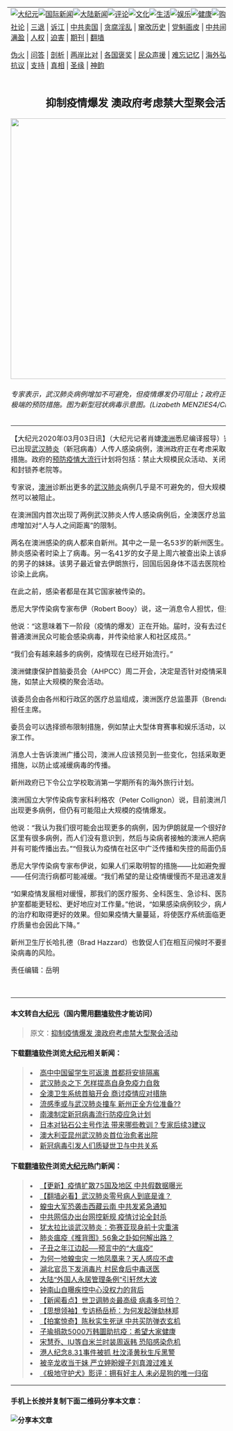 <a name="1" id="1" target="_blank"></a><span id="1"></span>
<table border="0"><tr><td colspan="2" VALIGN=TOP><a href="https://github.com/qnbcdo211/djy/blob/master/gb/nsc413.md#1"><img src="https://raw.githubusercontent.com/qnbcdo211/www/master/t/djy/1.jpg" title="大纪元"></a><a href="https://github.com/qnbcdo211/djy/blob/master/gb/n24hr.md#1"><img src="https://raw.githubusercontent.com/qnbcdo211/www/master/t/djy/3.jpg" title="国际新闻"></a><a href="https://github.com/qnbcdo211/djy/blob/master/gb/nsc413.md#1"><img src="https://raw.githubusercontent.com/qnbcdo211/www/master/t/djy/4.jpg" title="大陆新闻"></a><a href="https://github.com/qnbcdo211/djy/blob/master/gb/news392.md#1"><img src="https://raw.githubusercontent.com/qnbcdo211/www/master/t/djy/5.jpg" title="评论"></a><a href="https://github.com/qnbcdo211/djy/blob/master/gb/news2007.md#1"><img src="https://raw.githubusercontent.com/qnbcdo211/www/master/t/djy/6.jpg" title="文化"></a><a href="https://github.com/qnbcdo211/djy/blob/master/gb/news2008.md#1"><img src="https://raw.githubusercontent.com/qnbcdo211/www/master/t/djy/7.jpg" title="生活"></a><a href="https://github.com/qnbcdo211/djy/blob/master/gb/ncyule.md#1"><img src="https://raw.githubusercontent.com/qnbcdo211/www/master/t/djy/8.jpg" title="娱乐"></a><a href="https://github.com/qnbcdo211/djy/blob/master/gb/nsc1002.md#1"><img src="https://raw.githubusercontent.com/qnbcdo211/www/master/t/djy/9.jpg" title="健康"><a href="https://www.youlucky.com"><img src="https://raw.githubusercontent.com/qnbcdo211/www/master/t/djy/10.jpg" title="购物"></a><a href="https://donate.epochtimes.com/?utm_medium=epochtimes&utm_source=referral&utm_campaign=donate_button_djyarticleheader"><img src="https://raw.githubusercontent.com/qnbcdo211/www/master/t/djy/12.jpg" title="捐款"></a></td></tr>
<tr><td colspan="2" VALIGN=TOP><a target="_blank" href="https://github.com/qnbcdo211/djy/blob/master/gb/9p.md#1">社论</a> | <a target="_blank" href="https://github.com/qnbcdo211/djy/blob/master/gb/nf5657.md#1">三退</a> | <a target="_blank" href="https://github.com/qnbcdo211/djy/blob/master/gb/nf6124.md#1">诉江</a> | <a target="_blank" href="https://github.com/qnbcdo211/djy/blob/master/gb/nf1176117.md#1">中共卖国</a> | <a target="_blank" href="https://github.com/qnbcdo211/djy/blob/master/gb/nf5773.md#1">贪腐淫乱</a> | <a target="_blank" href="https://github.com/qnbcdo211/djy/blob/master/gb/nf1176115.md#1">窜改历史</a> | <a target="_blank" href="https://github.com/qnbcdo211/djy/blob/master/gb/nf1176107.md#1">党魁画皮</a> | <a target="_blank" href="https://github.com/qnbcdo211/djy/blob/master/gb/nf1320400.md#1">中共间谍</a> | <a target="_blank" href="https://github.com/qnbcdo211/djy/blob/master/gb/nf1176114.md#1">破坏传统</a> | <a target="_blank" href="https://github.com/qnbcdo211/ntdtv/blob/master/gb/prog447_1.md#1">恶贯满盈</a> | <a target="_blank" href="https://github.com/qnbcdo211/djy/blob/master/gb/ncid278.md#1">人权</a> | <a target="_blank" href="https://github.com/qnbcdo211/djy/blob/master/gb/nf1176111.md#1">迫害</a> | <a target="_blank" href="https://gitlab.com/szzdlab/mh-qikan/blob/master/README.md#1">期刊</a> | <a target="_blank" href="https://github.com/qnbcdo211/www/blob/master/README.md?zsrh#8">翻墙</a></p><p><a target="_blank" href="https://github.com/qnbcdo211/djy/blob/master/gb/nf5562.md#1">伪火</a> | <a target="_blank" href="https://github.com/qnbcdo211/djy/blob/master/gb/nf4378.md#1">问答</a> | <a target="_blank" href="https://github.com/qnbcdo211/djy/blob/master/gb/nf5792.md#1">剖析</a> | <a target="_blank" href="https://github.com/qnbcdo211/djy/blob/master/gb/nf5735.md#1">两岸比对</a> | <a target="_blank" href="https://github.com/qnbcdo211/djy/blob/master/gb/nf6119.md#1">各国褒奖</a> | <a target="_blank" href="https://github.com/qnbcdo211/djy/blob/master/gb/nf6120.md#1">民众声援</a> | <a target="_blank" href="https://github.com/qnbcdo211/djy/blob/master/gb/nf1188594.md#1">难忘记忆</a> | <a target="_blank" href="https://github.com/qnbcdo211/djy/blob/master/gb/nf3180.md#1">海外弘传</a> | <a target="_blank" href="https://github.com/qnbcdo211/djy/blob/master/gb/nf5410.md#1">万人上访</a> | <a target="_blank" href="https://github.com/qnbcdo211/ntdtv/blob/master/gb/prog1530_1.md#1">和平抗议</a> | <a target="_blank" href="https://github.com/qnbcdo211/djy/blob/master/gb/nf4386.md#1">支持</a> | <a target="_blank" href="https://github.com/qnbcdo211/djy/blob/master/gb/nf4389.md#1">真相</a> | <a target="_blank" href="https://github.com/qnbcdo211/djy/blob/master/gb/nf5790.md#1">圣缘</a> | <a target="_blank" href="https://github.com/qnbcdo211/djy/blob/master/gb/nf4786.md#1">神韵</a></td></tr>
<tr><td VALIGN=TOP width="626"><h2 align=center>抑制疫情爆发 澳政府考虑禁大型聚会活动</h2>
<img width="600" src="https://i.epochtimes.com/assets/uploads/2020/02/000_1PB35M-600x400.jpg" />
<h6>专家表示，武汉肺炎病例增加不可避免，但疫情爆发仍可阻止；政府正在考虑采取更极端的预防措施。图为新型冠状病毒示意图。(Lizabeth MENZIES4/CDC/AFP)
</h6>
<hr>
<p>【大纪元2020年03月03日讯】（大纪元记者肖婕<a href="https://github.com/qnbcdo211/djy/blob/master/gb/tag/%E6%BE%B3%E6%B4%B2.md">澳洲</a>悉尼编译报导）鉴于澳洲本土已出现<a href="https://github.com/qnbcdo211/djy/blob/master/gb/tag/%E6%AD%A6%E6%B1%89%E8%82%BA%E7%82%8E.md">武汉肺炎</a>（新冠病毒）人传人感染病例，澳洲政府正在考虑采取更极端的预防措施。政府的<a href="https://github.com/qnbcdo211/djy/blob/master/gb/tag/%E9%A2%84%E9%98%B2%E7%96%AB%E6%83%85.md">预防疫情</a><a href="https://github.com/qnbcdo211/djy/blob/master/gb/tag/%E5%A4%A7%E6%B5%81%E8%A1%8C.md">大流行</a>计划将包括：禁止大规模民众活动、关闭学校、托儿所和封锁养老院等。</p>
<p>专家说，<a href="https://github.com/qnbcdo211/djy/blob/master/gb/tag/%E6%BE%B3%E6%B4%B2.md">澳洲</a>诊断出更多的<a href="https://github.com/qnbcdo211/djy/blob/master/gb/tag/%E6%AD%A6%E6%B1%89%E8%82%BA%E7%82%8E.md">武汉肺炎</a>病例几乎是不可避免的，但大规模的疫情爆发仍然可以被阻止。</p>
<p>在澳洲国内首次出现了两例武汉肺炎人传人感染病例后，全澳医疗总监周二开会，考虑增加对“人与人之间距离”的限制。</p>
<p>两名在澳洲感染的病人都来自新州。其中之一是一名53岁的新州医生。他在治疗武汉肺炎感染者时染上了病毒。另一名41岁的女子是上周六被查出染上该病的一名43岁的男子的妹妹。该男子最近曾去伊朗旅行，回国后因身体不适去医院检查，次日被确诊染上此病。</p>
<p>在此之前，感染者都是在其它国家被传染的。</p>
<p>悉尼大学传染病专家布伊（Robert Booy）说，这一消息令人担忧，但并不意外。</p>
<p>他说：“这意味着下一阶段（疫情的爆发）正在开始。届时，没有去过任何地方旅行的普通澳洲民众可能会感染病毒，并传染给家人和社区成员。”</p>
<p>“我们会有越来越多的病例，疫情现在已经开始流行。”</p>
<p>澳洲健康保护首脑委员会（AHPCC）周二开会，决定是否针对疫情采取其它保护措施，如禁止大规模的聚会活动。</p>
<p>该委员会由各州和行政区的医疗总监组成，澳洲医疗总监墨菲（Brendan Murphy）担任主席。</p>
<p>委员会可以选择颁布限制措施，例如禁止大型体育赛事和娱乐活动，以及要求人们在家工作。</p>
<p>消息人士告诉澳洲广播公司，澳洲人应该预见到一些变化，包括采取更多的社区疏远措施，以防止或减缓病毒的传播。</p>
<p>新州政府已下令公立学校取消第一学期所有的海外旅行计划。</p>
<p>澳洲国立大学传染病专家科利格农（Peter Collignon）说，目前澳洲几乎不可避免会出现更多病例，但仍有可能阻止大规模的疫情爆发。</p>
<p>他说：“我认为我们很可能会出现更多的病例，因为伊朗就是一个很好的例子。当地社区里有很多病例，而人们没有意识到，然后与染病者接触的澳洲人把病毒带回澳洲，并有可能传播出去。”“但我认为疫情在社区中广泛传播和失控的局面仍是可以避免的。”</p>
<p>悉尼大学传染病专家布伊说，如果人们采取明智的措施——比如避免握手和经常洗手——任何流行病都可能减缓。“我们希望的是让疫情缓慢而不是迅速发展。”</p>
<p>“如果疫情发展相对缓慢，那我们的医疗服务、全科医生、急诊科、医院病房、重症监护室都能更轻松、更好地应对工作量。”他说，“如果感染病例较少，病人可以得到更好的治疗和取得更好的效果。但如果疫情大量蔓延，将使医疗系统面临更大的困难，医疗质量也会因此下降。”</p>
<p>新州卫生厅长哈扎德（Brad Hazzard）也敦促人们在相互问候时不要握手，以减少感染病毒的风险。</p>
<p>责任编辑：岳明</p>
<p>&nbsp;</p>

<hr>

#### 本文转自<a href="https://www.epochtimes.com">大纪元</a>（国内需用<a href="https://git.io/JesJV">翻墙软件</a>才能访问）
> 原文：<a href="https://www.epochtimes.com/gb/20/3/3/n11911505.htm">抑制疫情爆发 澳政府考虑禁大型聚会活动</a>


#### 下载<a href="https://git.io/JesJV">翻墙软件</a>浏览<a href="https://www.epochtimes.com">大纪元</a>相关新闻：
> <li><a href="https://www.epochtimes.com/gb/20/2/29/n11903981.htm">高中中国留学生可返澳 首都将安排隔离</a></li>
> <li><a href="https://www.epochtimes.com/gb/20/2/28/n11902079.htm">武汉肺炎之下 怎样提高自身免疫力自救</a></li>
> <li><a href="https://www.epochtimes.com/gb/20/2/28/n11901924.htm">全澳卫生系统首脑开会 商讨疫情应对措施</a></li>
> <li><a href="https://www.epochtimes.com/gb/20/2/28/n11901612.htm">流感季或与武汉肺炎撞车 新州正全方位准备??</a></li>
> <li><a href="https://www.epochtimes.com/gb/20/2/27/n11899982.htm">南澳制定新冠病毒流行防疫应急计划</a></li>
> <li><a href="https://www.epochtimes.com/gb/20/2/22/n11888451.htm">日本对钻石公主号作法 带来哪些教训？专家后续3建议</a></li>
> <li><a href="https://www.epochtimes.com/gb/20/2/20/n11882564.htm">澳大利亚昆州武汉肺炎首位治愈者出院</a></li>
> <li><a href="https://www.epochtimes.com/gb/20/2/16/n11873837.htm">新冠病毒引发人们质疑世卫与中共关系</a></li>

#### 下载<a href="https://git.io/JesJV">翻墙软件</a>浏览<a href="https://www.epochtimes.com">大纪元</a>热门新闻：
> <li><a href="https://www.epochtimes.com/gb/20/2/24/n11890652.htm">【更新】疫情扩散75国及地区 中共假数据曝光</a></li>
> <li><a href="https://www.epochtimes.com/gb/20/3/2/n11908356.htm">【翻墙必看】武汉肺炎零号病人到底是谁？</a></li>
> <li><a href="https://www.epochtimes.com/gb/20/3/2/n11910313.htm">蝗虫大军恐袭击西藏云南 中共发紧急通知</a></li>
> <li><a href="https://www.epochtimes.com/gb/20/3/2/n11908545.htm">中共网信办出台网控新规 疫情讨论全封杀</a></li>
> <li><a href="https://www.epochtimes.com/gb/20/2/28/n11902923.htm">犹太拉比谈武汉肺炎：弥赛亚现身前十灾重演</a></li>
> <li><a href="https://www.epochtimes.com/gb/20/2/14/n11869303.htm">肺炎瘟疫《推背图》56象之卦如何解出路？</a></li>
> <li><a href="https://www.epochtimes.com/gb/20/3/2/n11908043.htm">子丑之年江边起──预言中的“大瘟疫”</a></li>
> <li><a href="https://www.epochtimes.com/gb/20/2/18/n11877987.htm">为何一地蝗虫灾 一地凤凰来？天人感应不虚</a></li>
> <li><a href="https://www.epochtimes.com/gb/20/3/1/n11906520.htm">湖北官员下发消毒片 村民食后中毒送医</a></li>
> <li><a href="https://www.epochtimes.com/gb/20/3/1/n11907540.htm">大陆“外国人永居管理条例”引轩然大波</a></li>
> <li><a href="https://www.epochtimes.com/gb/20/2/28/n11903401.htm">钟南山自曝疾控中心没权力的背后</a></li>
> <li><a href="https://www.epochtimes.com/gb/20/2/29/n11905498.htm">【新闻看点】世卫调肺炎最高级 病毒多可怕？</a></li>
> <li><a href="https://www.epochtimes.com/gb/20/1/21/n11810919.htm">【思想领袖】专访杨岳桥：为何发起弹劾林郑</a></li>
> <li><a href="https://www.epochtimes.com/gb/20/3/3/n11910939.htm">【拍案惊奇】陈秋实生死谜 中共买防弹衣玄机</a></li>
> <li><a href="https://www.epochtimes.com/gb/20/2/29/n11904784.htm">子瑜捐款5000万韩圜助抗疫：希望大家健康</a></li>
> <li><a href="https://www.epochtimes.com/gb/20/3/1/n11907045.htm">宋慧乔、IU等自米兰时装周返韩 恐陷感染危机</a></li>
> <li><a href="https://www.epochtimes.com/gb/20/3/1/n11907574.htm">港人纪念8.31事件被抓 杜汶泽黄秋生斥黑警</a></li>
> <li><a href="https://www.epochtimes.com/gb/20/3/2/n11909319.htm">被辛龙收当干妹 严立婷盼嫂子刘真渡过难关</a></li>
> <li><a href="https://www.epochtimes.com/gb/20/2/29/n11905163.htm">《极地守护犬》影评：拥有好主人 未必是狗的唯一归宿</a></li>
<hr>

#### 手机上长按并复制下面二维码分享本文章：<br><br><img src="http://d1p1.ip.zn2.us/v.php?action=qrcode&url=https://github.com/qnbcdo211/djy/blob/master/gb/20/3/3/n11911505.md%231" title="分享本文章"></td><td VALIGN=TOP><a href="https://github.com/qnbcdo211/djy/blob/master/gb/16/1/21/n4622075.md?dfh#1" target="_blank"><img src="https://raw.githubusercontent.com/qnbcdo211/djy/master/gb/300/wei-f1.jpg" title="中共的伪火骗局"  alt="中共的伪火骗局"></a><br><a href="https://github.com/qnbcdo211/www/blob/master/README.md?dfh#9" target="_blank"><img src="https://raw.githubusercontent.com/qnbcdo211/djy/master/gb/300/yong-h.jpg" title="永恒的见证"  alt="永恒的见证"></a><br><a href="https://github.com/qnbcdo211/djy/blob/master/gb/13/9/29/n3974789.md?dfh#1" target="_blank"><img src="https://raw.githubusercontent.com/qnbcdo211/djy/master/gb/300/shang-lnz.jpg" title="善良女子被中共投男牢"  alt="善良女子被中共投男牢"></a><br><a href="https://github.com/qnbcdo211/djy/blob/master/gb/16/3/16/n4663449.md?dfh#1" target="_blank"><img src="https://raw.githubusercontent.com/qnbcdo211/djy/master/gb/300/huo-z3.jpg" title="警卫目击活摘器官"  alt="警卫目击活摘器官"></a><br><a href="https://github.com/qnbcdo211/djy/blob/master/gb/16/8/7/n8177641.md?dfh#1" target="_blank"><img src="https://raw.githubusercontent.com/qnbcdo211/djy/master/gb/300/huo-z4.jpg" title="证人描述活摘恐怖"  alt="证人描述活摘恐怖"></a><br><a href="https://github.com/qnbcdo211/djy/blob/master/gb/10/4/19/n2881569.md?dfh#1" target="_blank"><img src="https://raw.githubusercontent.com/qnbcdo211/djy/master/gb/300/huo-z1.jpg" title="揭开活摘器官黑幕"  alt="揭开活摘器官黑幕"></a><br><a href="https://github.com/qnbcdo211/djy/blob/master/gb/10/11/7/n3077476.md?dfh#1" target="_blank"><img src="https://raw.githubusercontent.com/qnbcdo211/djy/master/gb/300/ma-ks.jpg" title="马克思的成魔之路"  alt="马克思的成魔之路"></a><br><a href="https://github.com/qnbcdo211/djy/blob/master/gb/14/6/9/n4173977.md?dfh#1" target="_blank"><img src="https://raw.githubusercontent.com/qnbcdo211/djy/master/gb/300/chang-zs.jpg" title="藏字石 蕴天机"  alt="藏字石 蕴天机"></a><br><a href="https://github.com/qnbcdo211/djy/blob/master/gb/18/5/10/n10381511.md?dfh#1" target="_blank"><img src="https://raw.githubusercontent.com/qnbcdo211/djy/master/gb/300/st1.jpg" title="关注3亿人三退"  alt="关注3亿人三退"></a><br><a href="https://github.com/qnbcdo211/djy/blob/master/gb/18/3/21/n10237682.md?dfh#1" target="_blank"><img src="https://raw.githubusercontent.com/qnbcdo211/djy/master/gb/300/jie-t.jpg" title="解体中共复兴中华"  alt="解体中共复兴中华"></a><br><a href="https://github.com/qnbcdo211/djy/blob/master/gb/9/2/9/n2422991.md?dfh#1" target="_blank"><img src="https://raw.githubusercontent.com/qnbcdo211/djy/master/gb/300/gao-zs.jpg" title="中共迫害良心律师"  alt="中共迫害良心律师"></a><br><a href="https://github.com/qnbcdo211/djy/blob/master/gb/18/12/9/n10900044.md?dfh#1" target="_blank"><img src="https://raw.githubusercontent.com/qnbcdo211/djy/master/gb/300/sj1.jpg" title="303万人举报江泽民"  alt="303万人举报江泽民"></a><br><a href="https://github.com/qnbcdo211/djy/blob/master/gb/18/8/28/n10672014.md?dfh#1" target="_blank"><img src="https://raw.githubusercontent.com/qnbcdo211/djy/master/gb/300/sj2.jpg" title="这些官员为何起诉江泽民"  alt="这些官员为何起诉江泽民"></a><br><a href="https://github.com/qnbcdo211/djy/blob/master/gb/8/12/18/n2367165.md?dfh#1" target="_blank"><img src="https://raw.githubusercontent.com/qnbcdo211/djy/master/gb/300/liangan.jpg" title="海峡两岸的强烈对比"  alt="海峡两岸的强烈对比"></a><br><a href="https://github.com/qnbcdo211/djy/blob/master/gb/15/12/10/n4593139.md?dfh#1" target="_blank"><img src="https://raw.githubusercontent.com/qnbcdo211/djy/master/gb/300/jia-ndzl.jpg" title="加拿大总理的贺信"  alt="加拿大总理的贺信"></a><br><a href="https://github.com/qnbcdo211/djy/blob/master/gb/11/6/17/n3289382.md?dfh#1" target="_blank"><img src="https://raw.githubusercontent.com/qnbcdo211/djy/master/gb/300/xiao-wd.jpg" title="探寻真相兼听则明"  alt="探寻真相兼听则明"></a><br><a href="https://github.com/qnbcdo211/djy/blob/master/gb/18/10/27/n10812623.md?dfh#1" target="_blank"><img src="https://raw.githubusercontent.com/qnbcdo211/djy/master/gb/300/yindu.jpg" title="印度媒体报道东方"  alt="印度媒体报道东方"></a><br><a href="https://github.com/qnbcdo211/djy/blob/master/gb/18/6/9/n10469652.md?dfh#1" target="_blank"><img src="https://raw.githubusercontent.com/qnbcdo211/djy/master/gb/300/xie-j.jpg" title="不一样的海外校园"  alt="不一样的海外校园"></a><br><a href="https://github.com/qnbcdo211/djy/blob/master/gb/7/4/5/n1669415.md?dfh#1" target="_blank"><img src="https://raw.githubusercontent.com/qnbcdo211/djy/master/gb/300/li-up.jpg" title="从大师到徒弟的传奇"  alt="从大师到徒弟的传奇"></a><br><a href="https://github.com/qnbcdo211/djy/blob/master/gb/17/5/26/n9191512.md?dfh#1" target="_blank"><img src="https://raw.githubusercontent.com/qnbcdo211/djy/master/gb/300/zfl2.jpg" title="亿万人与东方一本奇书"  alt="亿万人与东方一本奇书"></a><br><a href="https://github.com/qnbcdo211/djy/blob/master/gb/13/11/27/n4020290.md?dfh#1" target="_blank"><img src="https://raw.githubusercontent.com/qnbcdo211/djy/master/gb/300/zhen-h.jpg" title="大陆见不到的震撼场面"  alt="大陆见不到的震撼场面"></a><br><a href="https://github.com/qnbcdo211/djy/blob/master/gb/15/7/17/n4482910.md?dfh#1" target="_blank"><img src="https://raw.githubusercontent.com/qnbcdo211/djy/master/gb/300/dalu-sk.jpg" title="人心向善 大陆当初盛况"  alt="人心向善 大陆当初盛况"></a><br><a href="https://github.com/qnbcdo211/djy/blob/master/gb/19/1/5/n10955468.md?dfh#1" target="_blank"><img src="https://raw.githubusercontent.com/qnbcdo211/djy/master/gb/300/zfl1.jpg" title="追寻真理 这书讲什么"  alt="追寻真理 这书讲什么"></a><br><a href="https://github.com/qnbcdo211/www/blob/master/README.md?dfh#1" target="_blank"><img src="https://raw.githubusercontent.com/qnbcdo211/djy/master/gb/300/fq1.jpg" title="下载免费翻墙软件"  alt="下载免费翻墙软件"></a><br></td></tr></table>
